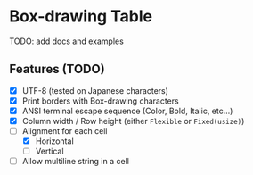 # Box-drawing Table

TODO: add docs and examples

## Features (TODO)

- [x] UTF-8 (tested on Japanese characters)
- [x] Print borders with Box-drawing characters
- [x] ANSI terminal escape sequence (Color, Bold, Italic, etc...)
- [x] Column width / Row height (either `Flexible` or `Fixed(usize)`)
- [ ] Alignment for each cell
    - [x] Horizontal
    - [ ] Vertical
- [ ] Allow multiline string in a cell
